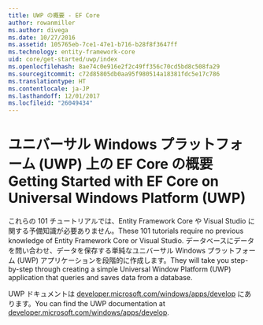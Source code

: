 ```yaml
---
title: UWP の概要 - EF Core
author: rowanmiller
ms.author: divega
ms.date: 10/27/2016
ms.assetid: 105765eb-7ce1-47e1-b716-b28f8f3647ff
ms.technology: entity-framework-core
uid: core/get-started/uwp/index
ms.openlocfilehash: 8ae74c0e916e2f2c49ff356c70cd5bd8c508fa29
ms.sourcegitcommit: c72d85805db0aa95f980514a18381fdc5e17c786
ms.translationtype: HT
ms.contentlocale: ja-JP
ms.lasthandoff: 12/01/2017
ms.locfileid: "26049434"
---
```

# <a name="getting-started-with-ef-core-on-universal-windows-platform-uwp"></a><span data-ttu-id="cccdc-102">ユニバーサル Windows プラットフォーム (UWP) 上の EF Core の概要</span><span class="sxs-lookup"><span data-stu-id="cccdc-102">Getting Started with EF Core on Universal Windows Platform (UWP)</span></span>

<span data-ttu-id="cccdc-103">これらの 101 チュートリアルでは、Entity Framework Core や Visual Studio に関する予備知識が必要ありません。</span><span class="sxs-lookup"><span data-stu-id="cccdc-103">These 101 tutorials require no previous knowledge of Entity Framework Core or Visual Studio.</span></span> <span data-ttu-id="cccdc-104">データベースにデータを問い合わせ、データを保存する単純なユニバーサル Windows プラットフォーム (UWP) アプリケーションを段階的に作成します。</span><span class="sxs-lookup"><span data-stu-id="cccdc-104">They will take you step-by-step through creating a simple Universal Window Platform (UWP) application that queries and saves data from a database.</span></span>

<span data-ttu-id="cccdc-105">UWP ドキュメントは [developer.microsoft.com/windows/apps/develop](https://developer.microsoft.com/windows/apps/develop) にあります。</span><span class="sxs-lookup"><span data-stu-id="cccdc-105">You can find the UWP documentation at [developer.microsoft.com/windows/apps/develop](https://developer.microsoft.com/windows/apps/develop).</span></span>
